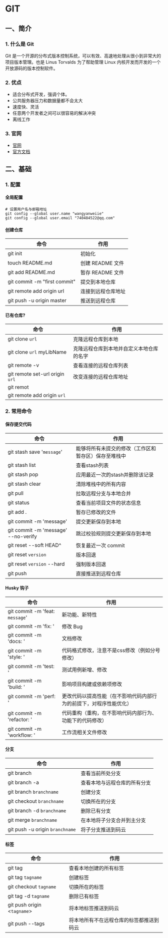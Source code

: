 # GIT

## 一、简介

### 1. 什么是 Git

Git 是一个开源的分布式版本控制系统，可以有效、高速地处理从很小到非常大的项目版本管理。也是 Linus Torvalds 为了帮助管理 Linux 内核开发而开发的一个开放源码的版本控制软件。

### 2. 优点

- 适合分布式开发，强调个体。
- 公共服务器压力和数据量都不会太大
- 速度快、灵活
- 任意两个开发者之间可以很容易的解决冲突
- 离线工作

### 3. 官网

- [官网](https://git-scm.com/)
- [官方文档](https://git-scm.com/book/zh/v2/)

## 二、基础

### 1. 配置

#### 全局配置

``` shell
# 设置用户名与邮箱地址
git config --global user.name "wangyanweiie"
git config --global user.email "740484522@qq.com"
```

#### 创建仓库

| 命令 | 作用 |
|------|------|
| git init | 初始化 |
| touch README.md | 创建 README 文件 |
| git add README.md | 暂存 README 文件 |
| git commit -m "first commit" | 提交到本地仓库 |
| git remote add origin url | 连接到远程仓库地址 |
| git push -u origin master | 推送到远程仓库 |

#### 已有仓库?

| 命令 | 作用 |
|------|------|
| git clone `url` | 克隆远程仓库到本地 |
| git clone `url` myLibName | 克隆远程仓库到本地并自定义本地仓库的名字 |
| git remote -v | 查看连接的远程仓库列表 |
| git remote set-url origin `url` | 改变连接的远程仓库地址 |
| git remot |  |
| git remote add origin `url` |  |

### 2. 常用命令

#### 保存提交代码

| 命令 | 作用 |
|------|------|
| git stash save '`message`' | 能够将所有未提交的修改（工作区和暂存区）保存至堆栈中 |
| git stash list | 查看stash列表 |
| git stash pop | 应用最近一次的stash并删除该记录 |
| git stash clear | 清除堆栈中的所有内容 |
| git pull | 拉取远程分支与本地合并 |
| git status | 查看当前项目文件的状态信息 |
| git add . | 暂存已修改的文件 |
| git commit -m 'message' | 提交更新保存到本地 |
| git commit -m 'message' --no-verify | 跳过校验规则提交更新保存到本地 |
| git reset --soft HEAD^ | 恢复最近一次 commit |
| git reset `version` | 版本回退 |
| git reset `version` --hard | 强制版本回退 |
| git push | 直接推送到远程仓库 |

#### Husky 钩子

| 命令 | 作用 |
|------|------|
| git commit -m 'feat: `message`' | 新功能、新特性 |
| git commit -m 'fix: ' | 修改 Bug |
| git commit -m 'docs: ' | 文档修改 |
| git commit -m 'style: ' | 代码格式修改，注意不是css修改（例如分号修改） |
| git commit -m 'test: ' | 测试用例新增、修改 |
| git commit -m 'build: ' | 影响项目构建或依赖项修改 |
| git commit -m 'perf: ' | 更改代码以提高性能（在不影响代码内部行为的前提下，对程序性能优化）|
| git commit -m 'refactor: ' | 代码重构（重构，在不影响代码内部行为、功能下的代码修改） |
| git commit -m 'workflow: ' | 工作流相关文件修改 |

#### 分支

| 命令 | 作用 |
|------|------|
| git branch | 查看当前所处分支 |
| git branch -a | 查看本地与远程仓库的所有分支 |
| git branch `branchname` | 创建分支 |
| git checkout `branchname` | 切换所在的分支 |
| git branch -d `branchname` | 删除已有分支 |
| git merge `branchname` | 在本地将子分支合并到主分支 |
| git push -u origin `branchname` | 将子分支推送到码云 |

#### 标签

| 命令 | 作用 |
|------|------|
| git tag | 查看本地创建的所有标签 |
| git tag `tagname` | 创建标签 |
| git checkout `tagname` | 切换所在的标签 |
| git tag -d `tagname` | 删除已有标签 |
| git push origin <`tagname`> | 将本地标签推送到码云 |
| git push --tags | 将本地所有不在远程仓库的标签都推送到码云 |
